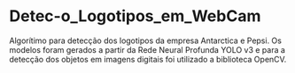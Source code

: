 # Detec-o_Logotipos_em_WebCam
Algorítimo para detecção dos logotipos da empresa Antarctica e Pepsi. Os modelos foram gerados a partir da Rede Neural Profunda YOLO v3 e para a detecção dos objetos em imagens digitais foi utilizado a biblioteca OpenCV.
